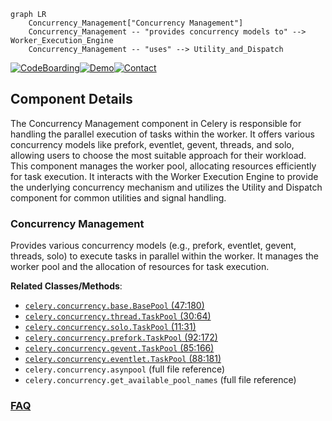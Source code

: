 ```mermaid
graph LR
    Concurrency_Management["Concurrency Management"]
    Concurrency_Management -- "provides concurrency models to" --> Worker_Execution_Engine
    Concurrency_Management -- "uses" --> Utility_and_Dispatch
```
[![CodeBoarding](https://img.shields.io/badge/Generated%20by-CodeBoarding-9cf?style=flat-square)](https://github.com/CodeBoarding/GeneratedOnBoardings)[![Demo](https://img.shields.io/badge/Try%20our-Demo-blue?style=flat-square)](https://www.codeboarding.org/demo)[![Contact](https://img.shields.io/badge/Contact%20us%20-%20contact@codeboarding.org-lightgrey?style=flat-square)](mailto:contact@codeboarding.org)

## Component Details

The Concurrency Management component in Celery is responsible for handling the parallel execution of tasks within the worker. It offers various concurrency models like prefork, eventlet, gevent, threads, and solo, allowing users to choose the most suitable approach for their workload. This component manages the worker pool, allocating resources efficiently for task execution. It interacts with the Worker Execution Engine to provide the underlying concurrency mechanism and utilizes the Utility and Dispatch component for common utilities and signal handling.

### Concurrency Management
Provides various concurrency models (e.g., prefork, eventlet, gevent, threads, solo) to execute tasks in parallel within the worker. It manages the worker pool and the allocation of resources for task execution.


**Related Classes/Methods**:

- <a href="https://github.com/celery/celery/blob/master/celery/concurrency/base.py#L47-L180" target="_blank" rel="noopener noreferrer">`celery.concurrency.base.BasePool` (47:180)</a>
- <a href="https://github.com/celery/celery/blob/master/celery/concurrency/thread.py#L30-L64" target="_blank" rel="noopener noreferrer">`celery.concurrency.thread.TaskPool` (30:64)</a>
- <a href="https://github.com/celery/celery/blob/master/celery/concurrency/solo.py#L11-L31" target="_blank" rel="noopener noreferrer">`celery.concurrency.solo.TaskPool` (11:31)</a>
- <a href="https://github.com/celery/celery/blob/master/celery/concurrency/prefork.py#L92-L172" target="_blank" rel="noopener noreferrer">`celery.concurrency.prefork.TaskPool` (92:172)</a>
- <a href="https://github.com/celery/celery/blob/master/celery/concurrency/gevent.py#L85-L166" target="_blank" rel="noopener noreferrer">`celery.concurrency.gevent.TaskPool` (85:166)</a>
- <a href="https://github.com/celery/celery/blob/master/celery/concurrency/eventlet.py#L88-L181" target="_blank" rel="noopener noreferrer">`celery.concurrency.eventlet.TaskPool` (88:181)</a>
- `celery.concurrency.asynpool` (full file reference)
- `celery.concurrency.get_available_pool_names` (full file reference)




### [FAQ](https://github.com/CodeBoarding/GeneratedOnBoardings/tree/main?tab=readme-ov-file#faq)